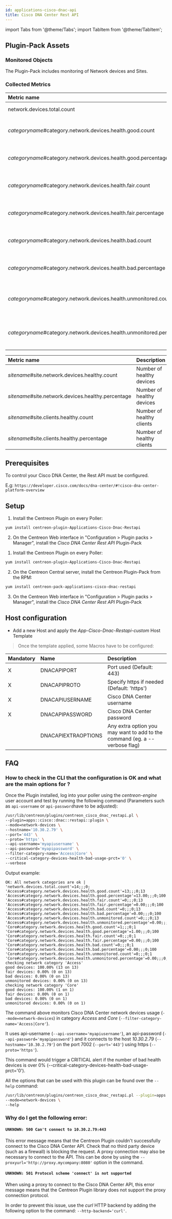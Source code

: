 ```yaml
---
id: applications-cisco-dnac-api
title: Cisco DNA Center Rest API
---
```

import Tabs from '@theme/Tabs';
import TabItem from '@theme/TabItem';


## Plugin-Pack Assets

### Monitored Objects

The Plugin-Pack includes monitoring of Network devices and Sites.

### Collected Metrics

<Tabs groupId="operating-systems">
<TabItem value="Networkdevices" label="Networkdevices">

| Metric name                                                           | Description                                      | Unit |
| :-------------------------------------------------------------------- | :----------------------------------------------- | :--- |
| network.devices.total.count                                           | Number of devices                                |      |
| *categoryname*#category.network.devices.health.good.count             | Number of good health devices by category        |      |
| *categoryname*#category.network.devices.health.good.percentage        | Number of good health devices by category        | %    |
| *categoryname*#category.network.devices.health.fair.count             | Number of fair health devices by category        |      |
| *categoryname*#category.network.devices.health.fair.percentage        | Number of fair health devices by category        | %    |
| *categoryname*#category.network.devices.health.bad.count              | Number of bad health devices by category         |      |
| *categoryname*#category.network.devices.health.bad.percentage         | Number of bad health devices by category         | %    |
| *categoryname*#category.network.devices.health.unmonitored.count      | Number of unmonitored health devices by category |      |
| *categoryname*#category.network.devices.health.unmonitored.percentage | Number of unmonitored health devices by category | %    |

</TabItem>
<TabItem value="Sites" label="Sites">

| Metric name                                        | Description               | Unit |
| :------------------------------------------------- | :------------------------ | :--- |
| *sitename*#site.network.devices.healthy.count      | Number of healthy devices |      |
| *sitename*#site.network.devices.healthy.percentage | Number of healthy devices | %    |
| *sitename*#site.clients.healthy.count              | Number of healthy clients |      |
| *sitename*#site.clients.healthy.percentage         | Number of healthy clients | %    |

</TabItem>
</Tabs>

## Prerequisites

To control your Cisco DNA Center, the Rest API must be configured.

E.g: ```https://developer.cisco.com/docs/dna-center/#!cisco-dna-center-platform-overview```

## Setup

<Tabs groupId="licence-systems">
<TabItem value="online" label="Online License">

1. Install the Centreon Plugin on every Poller:

```bash
yum install centreon-plugin-Applications-Cisco-Dnac-Restapi
```

2. On the Centreon Web interface in "Configuration > Plugin packs > Manager", install the *Cisco DNA Center Rest API* Plugin-Pack

</TabItem>
<TabItem value="offline" label="Offline License">

1. Install the Centreon Plugin on every Poller:

```bash
yum install centreon-plugin-Applications-Cisco-Dnac-Restapi
```

2. On the Centreon Central server, install the Centreon Plugin-Pack from the RPM:

```bash
yum install centreon-pack-applications-cisco-dnac-restapi
```

3. On the Centreon Web interface in "Configuration > Plugin packs > Manager", install the *Cisco DNA Center Rest API* Plugin-Pack

</TabItem>
</Tabs>

## Host configuration

* Add a new Host and apply the *App-Cisco-Dnac-Restapi-custom* Host Template

> Once the template applied, some Macros have to be configured:

| Mandatory | Name                | Description                                                                |
| :-------- | :------------------ | :------------------------------------------------------------------------- |
| X         | DNACAPIPORT         | Port used (Default: 443)                                                   |
| X         | DNACAPIPROTO        | Specify https if needed (Default: 'https')                                 |
| X         | DNACAPIUSERNAME     | Cisco DNA Center username                                                  |
| X         | DNACAPIPASSWORD     | Cisco DNA Center password                                                  |
|           | DNACAPIEXTRAOPTIONS | Any extra option you may want to add to the command (eg. a --verbose flag) |

## FAQ

### How to check in the CLI that the configuration is OK and what are the main options for ?

Once the Plugin installed, log into your poller using the *centreon-engine* user account and test by running the following command
(Parameters such as ```api-username``` or ```api-password```have to be adjusted):

```bash
/usr/lib/centreon/plugins/centreon_cisco_dnac_restapi.pl \
--plugin=apps::cisco::dnac::restapi::plugin \
--mode=network-devices \
--hostname='10.30.2.79' \
--port='443' \
--proto='https' \
--api-username='myapiusername' \
--api-password='myapipassword' \
--filter-category-name='Access|Core' \
--critical-category-devices-health-bad-usage-prct='0' \
--verbose
```

Output example:
```
OK: All network categories are ok | 'network.devices.total.count'=14;;;0; 'Access#category.network.devices.health.good.count'=13;;;0;13 'Access#category.network.devices.health.good.percentage'=13.00;;;0;100 'Access#category.network.devices.health.fair.count'=0;;;0;13 'Access#category.network.devices.health.fair.percentage'=0.00;;;0;100 'Access#category.network.devices.health.bad.count'=0;;;0;13 'Access#category.network.devices.health.bad.percentage'=0.00;;;0;100 'Access#category.network.devices.health.unmonitored.count'=0;;;0;13 'Access#category.network.devices.health.unmonitored.percentage'=0.00;;;0;100 'Core#category.network.devices.health.good.count'=1;;;0;1 'Core#category.network.devices.health.good.percentage'=1.00;;;0;100 'Core#category.network.devices.health.fair.count'=0;;;0;1 'Core#category.network.devices.health.fair.percentage'=0.00;;;0;100 'Core#category.network.devices.health.bad.count'=0;;;0;1 'Core#category.network.devices.health.bad.percentage'=0.00;;;0;100 'Core#category.network.devices.health.unmonitored.count'=0;;;0;1 'Core#category.network.devices.health.unmonitored.percentage'=0.00;;;0;100
checking network category 'Access'
good devices: 100.00% (13 on 13)
fair devices: 0.00% (0 on 13)
bad devices: 0.00% (0 on 13)
unmonitored devices: 0.00% (0 on 13)
checking network category 'Core'
good devices: 100.00% (1 on 1)
fair devices: 0.00% (0 on 1)
bad devices: 0.00% (0 on 1)
unmonitored devices: 0.00% (0 on 1)
```

The command above monitors Cisco DNA Center network devices usage  (```--mode=network-devices```) in category *Access* and *Core* (```--filter-category-name='Access|Core'```).

It uses api-username (```--api-username='myapiusername'```), an api-password (```--api-password='myapipassword'```)
and it connects to the host _10.30.2.79_ (```--hostname='10.30.2.79'```)
on the port 7002 (```--port='443'```) using https (```--proto='https'```).

This command would trigger a CRITICAL alert if the number of bad health devices is over 0% (--critical-category-devices-health-bad-usage-prct='0').

All the options that can be used with this plugin can be found over the ```--help``` command:

```bash
/usr/lib/centreon/plugins/centreon_cisco_dnac_restapi.pl --plugin=apps::cisco::dnac::restapi::plugin \
--mode=network-devices \
--help
```

### Why do I get the following error:

#### ```UNKNOWN: 500 Can't connect to 10.30.2.79:443```

This error message means that the Centreon Plugin couldn't successfully connect to the Cisco DNA Center API.
Check that no third party device (such as a firewall) is blocking the request.
A proxy connection may also be necessary to connect to the API. This can be done by using the ```--proxyurl='http://proxy.mycompany:8080'``` option in the command.

#### ```UNKNOWN: 501 Protocol scheme 'connect' is not supported```

When using a proxy to connect to the Cisco DNA Center API, this error message means that the Centreon Plugin library does not support
the proxy connection protocol.

In order to prevent this issue, use the *curl* HTTP backend by adding the following option to the command: ```--http-backend='curl'```.
